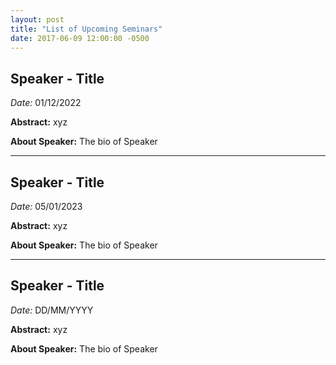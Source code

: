 ```yaml
---
layout: post
title: "List of Upcoming Seminars"
date: 2017-06-09 12:00:00 -0500
---
```



Speaker - Title
--
*Date:* 01/12/2022

**Abstract:**
xyz

**About Speaker:**
The bio of Speaker

---

Speaker - Title
--
*Date:* 05/01/2023

**Abstract:**
xyz

**About Speaker:**
The bio of Speaker

---

Speaker - Title
--
*Date:* DD/MM/YYYY

**Abstract:**
xyz

**About Speaker:**
The bio of Speaker

<!-- - 03/11/22: Talk 3
- 01/12/22: Talk 4
- 05/01/23: Talk 5
- 02/02/23: Talk 6
- 02/03/23: Talk 7 -->
